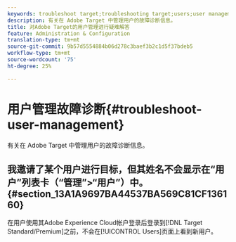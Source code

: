 ```yaml
---
keywords: troubleshoot target;troubleshooting target;users;user management
description: 有关在 Adobe Target 中管理用户的故障诊断信息。
title: 对Adobe Target的用户管理进行疑难解答
feature: Administration & Configuration
translation-type: tm+mt
source-git-commit: 9b57d5554884b06d278c3baef3b2c1d5f37bdeb5
workflow-type: tm+mt
source-wordcount: '75'
ht-degree: 25%

---
```



# 用户管理故障诊断{#troubleshoot-user-management}

有关在 Adobe Target 中管理用户的故障诊断信息。

## 我邀请了某个用户进行目标，但其姓名不会显示在“用户”列表卡（“管理”>“用户”）中。{#section_13A1A9697BA44537BA569C81CF136160}

在用户使用其Adobe Experience Cloud帐户登录后登录到[!DNL Target Standard/Premium]之前，不会在[!UICONTROL Users]页面上看到新用户。